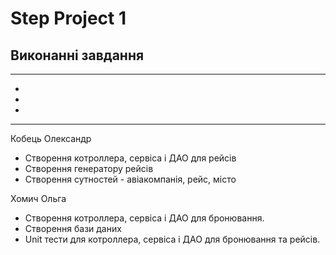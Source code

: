 # Step Project 1

## Виконанні завдання
****

-
- 
-

****
Кобець Олександр
- Створення котроллера, сервіса і ДАО для рейсів
- Створення генератору рейсів
- Створення сутностей - авіакомпанія, рейс, місто

Хомич Ольга
- Створення котроллера, сервіса і ДАО для бронювання.
- Створення бази даних
- Unit тести для  котроллера, сервіса і ДАО для бронювання та рейсів.
